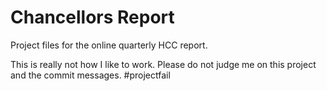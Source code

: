# Chancellors Report

Project files for the online quarterly HCC report.

This is really not how I like to work. Please do not judge me on this project and the
commit messages. #projectfail
